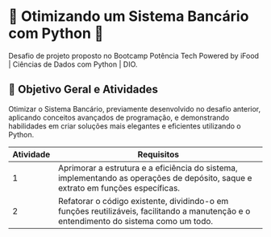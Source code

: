 # 💸 Otimizando um Sistema Bancário com Python 💸

Desafio de projeto proposto no Bootcamp Potência Tech Powered by iFood | Ciências de Dados com Python | DIO.

## 🎯 Objetivo Geral e Atividades
Otimizar o Sistema Bancário, previamente desenvolvido no desafio anterior, aplicando conceitos avançados de programação, e demonstrando habilidades em criar soluções mais elegantes e eficientes utilizando o Python.

| Atividade | Requisitos |
| --- | --- |
| 1 | Aprimorar a estrutura e a eficiência do sistema, implementando as operações de depósito, saque e extrato em funções específicas.|
| 2 | Refatorar o código existente, dividindo-o em funções reutilizáveis, facilitando a manutenção e o entendimento do sistema como um todo. |
